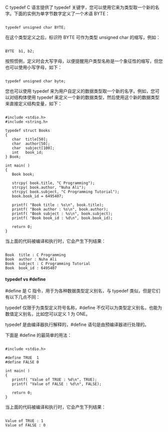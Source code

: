  C typedef
 C 语言提供了 typedef 关键字，您可以使用它来为类型取一个新的名字。下面的实例为单字节数字定义了一个术语 BYTE：

 
```

typedef unsigned char BYTE;

```
 在这个类型定义之后，标识符 BYTE 可作为类型 unsigned char 的缩写，例如： 



```

BYTE  b1, b2;

```
 按照惯例，定义时会大写字母，以便提醒用户类型名称是一个象征性的缩写，但您也可以使用小写字母，如下：

 
```

typedef unsigned char byte;

```
 您也可以使用 typedef 来为用户自定义的数据类型取一个新的名字。例如，您可以对结构体使用 typedef 来定义一个新的数据类型，然后使用这个新的数据类型来直接定义结构变量，如下：

 
```

#include <stdio.h>
#include <string.h>
 
typedef struct Books
{
   char  title[50];
   char  author[50];
   char  subject[100];
   int   book_id;
} Book;
 
int main( )
{
   Book book;
 
   strcpy( book.title, "C Programming");
   strcpy( book.author, "Nuha Ali"); 
   strcpy( book.subject, "C Programming Tutorial");
   book.book_id = 6495407;
 
   printf( "Book title : %s\n", book.title);
   printf( "Book author : %s\n", book.author);
   printf( "Book subject : %s\n", book.subject);
   printf( "Book book_id : %d\n", book.book_id);

   return 0;
}

```
 当上面的代码被编译和执行时，它会产生下列结果：

 
```

Book  title : C Programming
Book  author : Nuha Ali
Book  subject : C Programming Tutorial
Book  book_id : 6495407

```
 
#### typedef vs #define

 #define 是 C 指令，用于为各种数据类型定义别名，与 typedef 类似，但是它们有以下几点不同：

 

typedef 仅限于为类型定义符号名称，#define 不仅可以为类型定义别名，也能为数值定义别名，比如您可以定义 1 为 ONE。
 
typedef 是由编译器执行解释的，#define 语句是由预编译器进行处理的。
 
下面是 #define 的最简单的用法：

 
```

#include <stdio.h>
 
#define TRUE  1
#define FALSE 0
 
int main( )
{
   printf( "Value of TRUE : %d\n", TRUE);
   printf( "Value of FALSE : %d\n", FALSE);

   return 0;
}

```
 当上面的代码被编译和执行时，它会产生下列结果：

 
```

Value of TRUE : 1
Value of FALSE : 0

```
 

